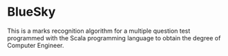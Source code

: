 # BlueSky
This is a marks recognition algorithm for a multiple question test programmed with the Scala programming
language to obtain the degree of Computer Engineer.
